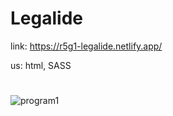 
# Legalide

link: https://r5g1-legalide.netlify.app/

us: html, SASS

#
![program1](https://user-images.githubusercontent.com/71373383/176997396-56bf98d8-d3d0-46a8-9f18-112dc661df9a.jpg)
